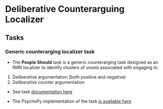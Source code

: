 # Deliberative Counterarguing Localizer

## Tasks


### Generic counterarging localizer task

* The __People Should__ task is a generic counterarging task designed as an fMRI localizer to identify clusters of voxels associated with engaging in:

1. Deliberative argumentation (both positive and negative)
2. Deliberative counter argumentation


* See task [documentation here](../docs/people_should_task.md)

* The PsychoPy implementation of the task [is available here](people_should_task)

